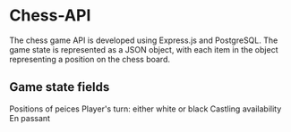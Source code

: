 # Chess-API
The chess game API is developed using Express.js and PostgreSQL. The game state is represented as a JSON object, with each item in the object representing a position on the chess board.

## Game state fields
Positions of peices
Player's turn: either white or black
Castling availability
En passant
